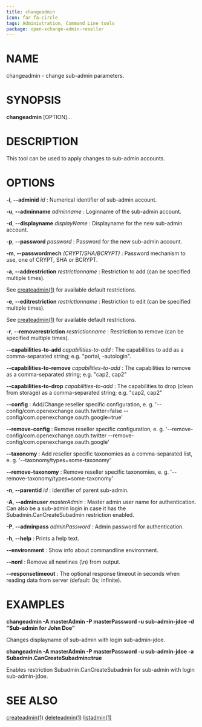 ```yaml
---
title: changeadmin
icon: far fa-circle
tags: Administration, Command Line tools
package: open-xchange-admin-reseller
---
```


# NAME

changeadmin - change sub-admin parameters.

# SYNOPSIS

**changeadmin** [OPTION]...

# DESCRIPTION

This tool can be used to apply changes to sub-admin accounts.

# OPTIONS

**-i**, **--adminid** *id*
: Numerical identifier of sub-admin account.

**-u**, **--adminname** *adminname*
: Loginname of the sub-admin account.

**-d**, **--displayname** *displayName*
: Displayname for the new sub-admin account.

**-p**, **--password** *password*
: Password for the new sub-admin account.

**-m**, **--passwordmech** *(CRYPT/SHA/BCRYPT)*
: Password mechanism to use, one of CRYPT, SHA or BCRYPT.

**-a**, **--addrestriction** *restrictionname*
: Restriction to add (can be specified multiple times).

See [createadmin(1)](createadmin#options) for available default restrictions.

**-e**, **--editrestriction** *restrictionname*
: Restriction to edit (can be specified multiple times).

See [createadmin(1)](createadmin#options) for available default restrictions.

**-r**, **--removerestriction** *restrictionname*
: Restriction to remove (can be specified multiple times).

**--capabilities-to-add** *capabilities-to-add*
: The capabilities to add as a comma-separated string; e.g. "portal, -autologin".

**--capabilities-to-remove** *capabilities-to-add*
: The capabilities to remove as a comma-separated string; e.g. "cap2, cap2"

**--capabilities-to-drop** *capabilities-to-add*
: The capabilities to drop (clean from storage) as a comma-separated string; e.g. "cap2, cap2"

**--config**
: Add/Change reseller specific configuration, e. g. '--config/com.openexchange.oauth.twitter=false --config/com.openexchange.oauth.google=true'

**--remove-config**
: Remove reseller specific configuration, e. g. '--remove-config/com.openexchange.oauth.twitter --remove-config/com.openexchange.oauth.google'

**--taxonomy**
: Add reseller specific taxonomies as a comma-separated list, e. g. '--taxonomy/types=some-taxonomy'

**--remove-taxonomy**
: Remove reseller specific taxonomies, e. g. '--remove-taxonomy/types=some-taxonomy'

**-n**, **--parentid** *id*
: Identifier of parent sub-admin.

**-A**, **--adminuser** *masterAdmin*
: Master admin user name for authentication. Can also be a sub-admin login in case it has the Subadmin.CanCreateSubadmin restriction enabled.

**-P**, **--adminpass** *adminPassword*
: Admin password for authentication.

**-h**, **--help**
: Prints a help text.

**--environment**
: Show info about commandline environment.

**--nonl**
: Remove all newlines (\\n) from output.

**--responsetimeout**
: The optional response timeout in seconds when reading data from server (default: 0s; infinite).

# EXAMPLES

**changeadmin -A masterAdmin -P masterPassword -u sub-admin-jdoe -d "Sub-admin for John Doe"**

Changes displayname of sub-admin with login sub-admin-jdoe.

**changeadmin -A masterAdmin -P masterPassword -u sub-admin-jdoe -a Subadmin.CanCreateSubadmin=true**

Enables restriction Subadmin.CanCreateSubadmin for sub-admin with login sub-admin-jdoe.

# SEE ALSO

[createadmin(1)](createadmin) [deleteadmin(1)](deleteadmin) [listadmin(1)](listadmin)
